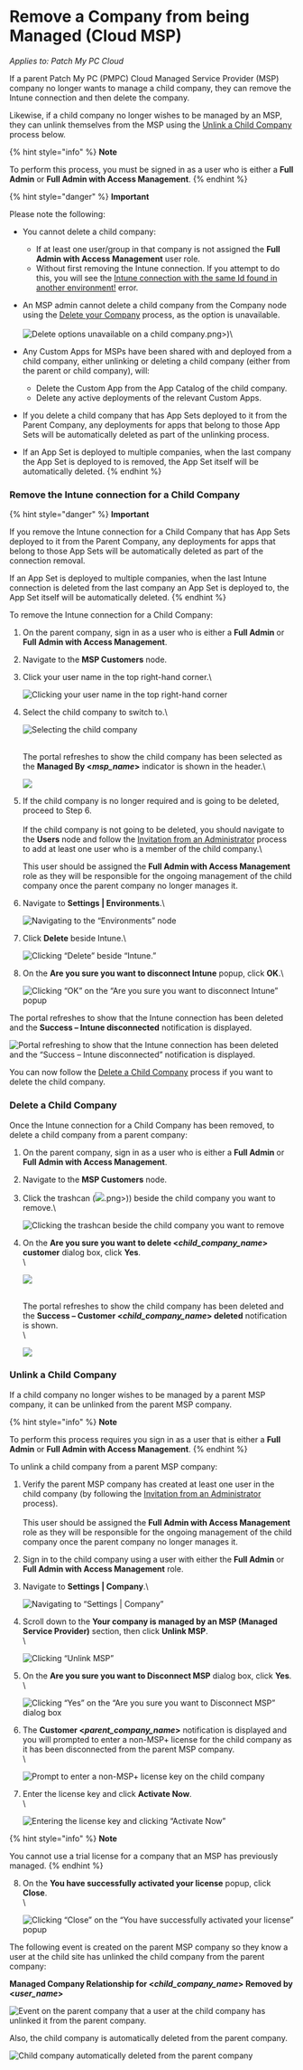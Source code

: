 # Remove a Company from being Managed (Cloud MSP)

_Applies to: Patch My PC Cloud_

If a parent Patch My PC (PMPC) Cloud Managed Service Provider (MSP) company no longer wants to manage a child company, they can remove the Intune connection and then delete the company.

Likewise, if a child company no longer wishes to be managed by an MSP, they can unlink themselves from the MSP using the [Unlink a Child Company](remove-a-company-from-being-managed-cloud-msp.md#unlink-a-child-company) process below.

{% hint style="info" %}
**Note**

To perform this process, you must be signed in as a user who is either a **Full Admin** or **Full Admin with Access Management**.
{% endhint %}

{% hint style="danger" %}
**Important**

Please note the following:

* You cannot delete a child company:
  * If at least one user/group in that company is not assigned the **Full Admin with Access Management** user role.
  * Without first removing the Intune connection. If you attempt to do this, you will see the [Intune connection with the same Id found in another environment!](../../../cloud-troubleshooting/troubleshooting-cloud-environments/intune-connection-with-the-same-id-found-in-another-environment-error-in-cloud.md) error.
* An MSP admin cannot delete a child company from the Company node using the [Delete your Company](../../../cloud-administration/manage-your-cloud-company/delete-your-cloud-company.md) process, as the option is unavailable.\
  \
  ![Delete options unavailable on a child company](../../../../_images/image%20%282096).png>)\

* Any Custom Apps for MSPs have been shared with and deployed from a child company, either unlinking or deleting a child company (either from the parent or child company), will:
  * Delete the Custom App from the App Catalog of the child company.
  * Delete any active deployments of the relevant Custom Apps.
* If you delete a child company that has App Sets deployed to it from the Parent Company, any deployments for apps that belong to those App Sets will be automatically deleted as part of the unlinking process.
* If an App Set is deployed to multiple companies, when the last company the App Set is deployed to is removed, the App Set itself will be automatically deleted.
{% endhint %}

### Remove the Intune connection for a Child Company

{% hint style="danger" %}
**Important**

If you remove the Intune connection for a Child Company that has App Sets deployed to it from the Parent Company, any deployments for apps that belong to those  App Sets will be automatically deleted as part of the connection removal.

If an App Set is deployed to multiple companies, when the last Intune connection is deleted from the last company an App Set is deployed to, the App Set itself will be automatically deleted.
{% endhint %}

To remove the Intune connection for a Child Company:

1. On the parent company, sign in as a user who is either a **Full Admin** or **Full Admin with Access Management**.
2. Navigate to the **MSP Customers** node.
3.  Click your user name in the top right-hand corner.\


    ![Clicking  your user name in the top right-hand corner](../../../../_images/image%20%28367%29.png%20"Clicking%20%20your%20user%20name%20in%20the%20top%20right-hand%20corner")


4.  Select the child company to switch to.\


    ![Selecting the child company](../../../../_images/image%20%28368%29.png%20"Selecting%20the%20child%20company")

    \
    The portal refreshes to show the child company has been selected as the **Managed By <**_**msp\_name**_**>** indicator is shown in the header.\


    ![](../../../../_images/image%20%28369%29.png%20"")
5.  If the child company is no longer required and is going to be deleted, proceed to Step 6.\
    \
    If the child company is not going to be deleted, you should navigate to the **Users** node and follow the [Invitation from an Administrator](../../../cloud-administration/manage-cloud-users/add-a-cloud-user.md#invitation-from-an-administrator) process to add at least one user who is a member of the child company.\


    This user should be assigned the **Full Admin with Access Management** role as they will be responsible for the ongoing management of the child company once the parent company no longer manages it.
6.  Navigate to **Settings | Environments**.\


    ![Navigating to the “Environments” node](../../../../_images/image%20%28370%29.png%20"Navigating%20to%20the%20\"Environments\"%20node")


7.  Click **Delete** beside Intune.\


    ![Clicking “Delete” beside “Intune.”](../../../../_images/image%20%28371%29.png%20"Clicking%20\"Delete\"%20beside%20\"Intune.\"")


8.  On the **Are you sure you want to disconnect Intune** popup, click **OK**.\


    ![Clicking “OK” on the “Are you sure you want to disconnect Intune” popup](../../../../_images/image%20%28372%29.png%20"Clicking%20\"OK\"%20on%20the%20\"Are%20you%20sure%20you%20want%20to%20disconnect%20Intune\"%20popup")



The portal refreshes to show that the Intune connection has been deleted and the **Success – Intune disconnected** notification is displayed.

![Portal refreshing to show that the Intune connection has been deleted and the “Success – Intune disconnected” notification is displayed.](../../../../_images/image%20%28373%29.png%20"Portal%20refreshing%20to%20show%20that%20the%20Intune%20connection%20has%20been%20deleted%20and%20the%20\"Success%20–%20Intune%20disconnected\"%20notification%20is%20displayed.")

You can now follow the [Delete a Child Company](remove-a-company-from-being-managed-cloud-msp.md#delete-a-child-company) process if you want to delete the child company.

### Delete a Child Company

Once the Intune connection for a Child Company has been removed, to delete a child company from a parent company:

1. On the parent company, sign in as a user who is either a **Full Admin** or **Full Admin with Access Management**.
2. Navigate to the **MSP Customers** node.
3.  Click the trashcan (![](../../../../_images/image%20%282098).png>)) beside the child company you want to remove.\


    ![Clicking the trashcan beside the child company you want to remove](../../../../_images/image%20%282099%29.png%20"Clicking%20the%20trashcan%20beside%20the%20child%20company%20you%20want%20to%20remove")


4.  On the **Are you sure you want to delete <**_**child\_company\_name**_**> customer** dialog  box, click **Yes**.\
    \


    ![](../../../../_images/image%20%282100%29.png%20"")

    \
    The portal refreshes to show the child company has been deleted and the **Success – Customer <**_**child\_company\_name**_**> deleted** notification is shown.\
    \


    ![](../../../../_images/image%20%282101%29.png%20"")

### Unlink a Child Company

If a child company no longer wishes to be managed by a parent MSP company, it can be unlinked from the parent MSP company.

{% hint style="info" %}
**Note**

To perform this process requires you sign in as a user that is either a **Full Admin** or **Full Admin with Access Management**.
{% endhint %}

To unlink a child company from a parent MSP company:

1. Verify the parent MSP company has created at least one user in the child company (by following the [Invitation from an Administrator](../../../cloud-administration/manage-cloud-users/add-a-cloud-user.md#invitation-from-an-administrator) process).\
   \
   This user should be assigned the **Full Admin with Access Management** role as they will be responsible for the ongoing management of the child company once the parent company no longer manages it.
2. Sign in to the child company using a user with either the **Full Admin** or **Full Admin with Access Management** role.
3.  Navigate to **Settings | Company**.\


    ![Navigating to “Settings | Company”](../../../../_images/image%20%282102%29.png%20"Navigating%20to%20\"Settings%20|%20Company\"")


4.  Scroll down to the **Your company is managed by an MSP (Managed Service Provider)** section, then click **Unlink MSP**.\
    \


    ![Clicking “Unlink MSP”](../../../../_images/image%20%282103%29.png%20"Clicking%20\"Unlink%20MSP\"")


5.  On the **Are you sure you want to Disconnect MSP** dialog box, click **Yes**.\
    \


    ![Clicking “Yes” on the “Are you sure you want to Disconnect MSP” dialog box](../../../../_images/image%20%282104%29.png%20"Clicking%20\"Yes\"%20on%20the%20\"Are%20you%20sure%20you%20want%20to%20Disconnect%20MSP\"%20dialog%20box")


6.  The **Customer <**_**parent\_company\_name**_**>** notification is displayed and you will prompted to enter a non-MSP+ license for the child company as it has been disconnected from the parent MSP company.\
    \


    ![Prompt to enter a non-MSP+ license key on the child company](../../../../_images/image%20%282105%29.png%20"Prompt%20to%20enter%20a%20non-MSP+%20license%20key%20on%20the%20child%20company")


7.  Enter the license key and click **Activate Now**.\
    \


    ![Entering the license key and clicking “Activate Now”](../../../../_images/image%20%28103%29.png%20"Entering%20the%20license%20key%20and%20clicking%20\"Activate%20Now\"")

{% hint style="info" %}
**Note**

You cannot use a trial license for a company that an MSP has previously managed.
{% endhint %}

8.  On the **You have successfully activated your license** popup, click **Close**.\
    \


    ![Clicking “Close” on the “You have successfully activated your license” popup](../../../../_images/image%20%282107%29.png%20"Clicking%20\"Close\"%20on%20the%20\"You%20have%20successfully%20activated%20your%20license\"%20popup")

The following event is created on the parent MSP company so they know a user at the child site has unlinked the child company from the parent company:

**Managed Company Relationship for <**_**child\_company\_name**_**> Removed by <**_**user\_name**_**>**

![Event on the parent company that a user at the child company has unlinked it from the parent company.](../../../../_images/image%20%282108%29.png%20"Event%20on%20the%20parent%20company%20that%20a%20user%20at%20the%20child%20company%20has%20unlinked%20it%20from%20the%20parent%20company.")

Also, the child company is automatically deleted from the parent company.

![Child company automatically deleted from the parent company](../../../../_images/image%20%282109%29.png%20"Child%20company%20automatically%20deleted%20from%20the%20parent%20company")
